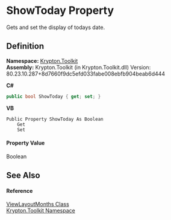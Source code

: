 # ShowToday Property


Gets and set the display of todays date.



## Definition
**Namespace:** <a href="79d2eac2-21f4-54ff-7552-b20c33c30600.md">Krypton.Toolkit</a>  
**Assembly:** Krypton.Toolkit (in Krypton.Toolkit.dll) Version: 80.23.10.287+8d7660f9dc5efd033fabe008ebfb904beab6d444

**C#**
``` C#
public bool ShowToday { get; set; }
```
**VB**
``` VB
Public Property ShowToday As Boolean
	Get
	Set
```



#### Property Value
Boolean

## See Also


#### Reference
<a href="66b7534f-12ee-26d7-d6e4-458fb28f2cd9.md">ViewLayoutMonths Class</a>  
<a href="79d2eac2-21f4-54ff-7552-b20c33c30600.md">Krypton.Toolkit Namespace</a>  
